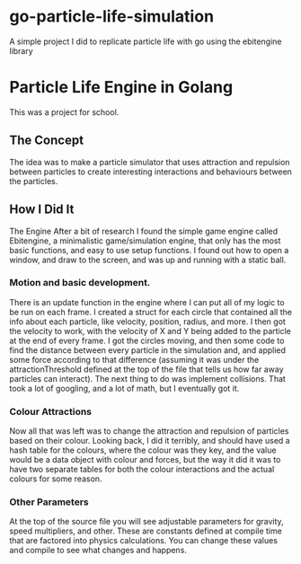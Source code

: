 # go-particle-life-simulation
A simple project I did to replicate particle life with go using the ebitengine library
# Particle Life Engine in Golang
This was a project for school.

## The Concept
The idea was to make a particle simulator that uses attraction and repulsion between particles to create interesting interactions and behaviours between the particles.

## How I Did It
The Engine
After a bit of research I found the simple game engine called Ebitengine, a minimalistic game/simulation engine, that only has the most basic functions, and easy to use setup functions. I found out how to open a window, and draw to the screen, and was up and running with a static ball.

### Motion and basic development.
There is an update function in the engine where I can put all of my logic to be run on each frame. I created a struct for each circle that contained all the info about each particle, like velocity, position, radius, and more. I then got the velocity to work, with the velocity of X and Y being added to the particle at the end of every frame. I got the circles moving, and then some code to find the distance between every particle in the simulation and, and applied some force according to that difference (assuming it was under the attractionThreshold defined at the top of the file that tells us how far away particles can interact). The next thing to do was implement collisions. That took a lot of googling, and a lot of math, but I eventually got it.

### Colour Attractions
Now all that was left was to change the attraction and repulsion of particles based on their colour. Looking back, I did it terribly, and should have used a hash table for the colours, where the colour was they key, and the value would be a data object with colour and forces, but the way it did it was to have two separate tables for both the colour interactions and the actual colours for some reason.

### Other Parameters
At the top of the source file you will see adjustable parameters for gravity, speed multipliers, and other. These are constants defined at compile time that are factored into physics calculations. You can change these values and compile to see what changes and happens.

